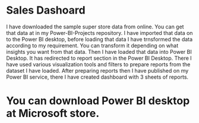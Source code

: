 # Sales Dashoard
I have downloaded the sample super store data from online.
You can get that data at in my Power-BI-Projects repository.
I have imported that data on to the Power BI desktop, before loading that data I have trnsformed the data according to my requirement.
You can transform it depending on what insights you want from that data.
Then I have loaded that data into Power BI Desktop.
It has redirected to report section in the Power BI Desktop.
There I have used various visualization tools and filters to prepare reports from the dataset I have loaded.
After preparing reports then I have published on my Power BI service, there I have created dashboard with 3 sheets of reports.
# You can download Power BI desktop at Microsoft store.
